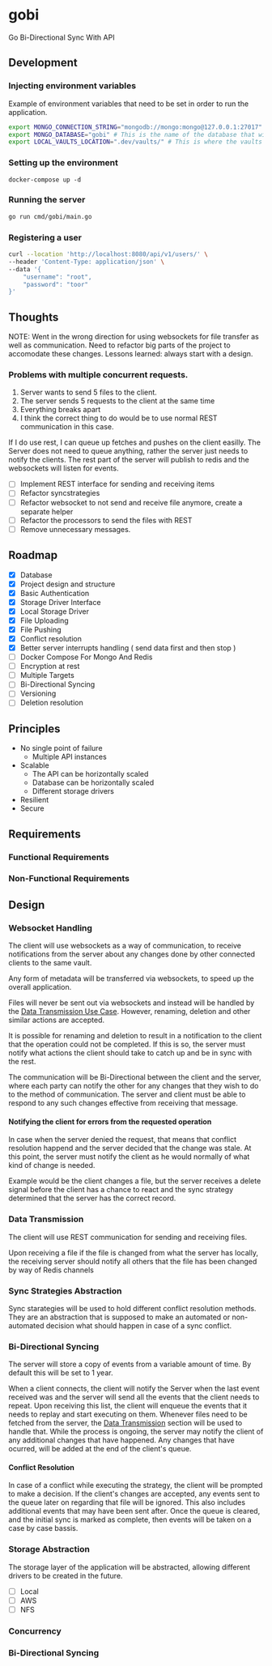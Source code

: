 # gobi

Go Bi-Directional Sync With API

## Development

### Injecting environment variables

Example of environment variables that need to be set in order to run the application.
```bash
export MONGO_CONNECTION_STRING="mongodb://mongo:mongo@127.0.0.1:27017" # This is the default connection string for the docker-compose file
export MONGO_DATABASE="gobi" # This is the name of the database that will be used to store the data
export LOCAL_VAULTS_LOCATION=".dev/vaults/" # This is where the vaults will be stored
```

### Setting up the environment

```
docker-compose up -d
```

### Running the server 

```bash
go run cmd/gobi/main.go
```

### Registering a user

```bash
curl --location 'http://localhost:8080/api/v1/users/' \
--header 'Content-Type: application/json' \
--data '{
    "username": "root",
    "password": "toor"
}'
```

## Thoughts

NOTE: Went in the wrong direction for using websockets for file transfer as well as communication. Need to refactor big parts of the project
to accomodate these changes. Lessons learned: always start with a design.

### Problems with multiple concurrent requests.

1. Server wants to send 5 files to the client.
2. The server sends 5 requests to the client at the same time
3. Everything breaks apart
4. I think the correct thing to do would be to use normal REST communication in this case.

If I do use rest, I can queue up fetches and pushes on the client easilly. The Server does not need to queue anything,
rather the server just needs to notify the clients. The rest part of the server will publish to redis and the websockets will
listen for events.

- [ ] Implement REST interface for sending and receiving items
- [ ] Refactor syncstrategies
- [ ] Refactor websocket to not send and receive file anymore, create a separate helper
- [ ] Refactor the processors to send the files with REST
- [ ] Remove unnecessary messages.

## Roadmap

- [x] Database
- [x] Project design and structure
- [x] Basic Authentication
- [x] Storage Driver Interface
- [x] Local Storage Driver
- [x] File Uploading
- [x] File Pushing
- [x] Conflict resolution
- [x] Better server interrupts handling ( send data first and then stop )
- [ ] Docker Compose For Mongo And Redis
- [ ] Encryption at rest
- [ ] Multiple Targets
- [ ] Bi-Directional Syncing
- [ ] Versioning
- [ ] Deletion resolution

## Principles

- No single point of failure
  - Multiple API instances
- Scalable
  - The API can be horizontally scaled
  - Database can be horizontally scaled
  - Different storage drivers
- Resilient
- Secure

## Requirements

### Functional Requirements

### Non-Functional Requirements

## Design

### Websocket Handling

The client will use websockets as a way of communication, to receive notifications from the server about any changes done by other connected
clients to the same vault. 

Any form of metadata will be transferred via websockets, to speed up the overall application.

Files will never be sent out via websockets and instead will be handled by the [Data Transmission Use Case](#data-transmission). However,
renaming, deletion and other similar actions are accepted.

It is possible for renaming and deletion to result in a notification to the client that the operation could not be completed. If this is so,
the server must notify what actions the client should take to catch up and be in sync with the rest. 

The communication will be Bi-Directional between the client and the server, where each party can notify the other for any changes that they
wish to do to the method of communication. The server and client must be able to respond to any such changes effective from receiving that
message.

#### Notifying the client for errors from the requested operation

In case when the server denied the request, that means that conflict resolution happend and the server decided that the change was stale. At
this point, the server must notify the client as he would normally of what kind of change is needed.

Example would be the client changes a file, but the server receives a delete signal before the client has a chance to react and the
sync strategy determined that the server has the correct record.

### Data Transmission

The client will use REST communication for sending and receiving files.

Upon receiving a file if the file is changed from what the server has locally, the receiving server should notify all others that the 
file has been changed by way of Redis channels

### Sync Strategies Abstraction

Sync starategies will be used to hold different conflict resolution methods. They are an abstraction that is supposed to make an automated
or non-automated decision what should happen in case of a sync conflict. 

### Bi-Directional Syncing

The server will store a copy of events from a variable amount of time. By default this will be set to 1 year.

When a client connects, the client will notify the Server when the last event received was and the server will send all the 
events that the client needs to repeat. Upon receiving this list, the client will enqueue the events that it needs to replay 
and start executing on them. Whenever files need to be fetched from the server, the [Data Transmission](#data-transmission)
section will be used to handle that. While the process is ongoing, the server may notify the client of any additional changes that have happened. Any changes that have
ocurred, will be added at the end of the client's queue.

#### Conflict Resolution

In case of a conflict while executing the strategy, the client will be prompted to make a decision. 
If the client's changes are accepted, any events sent to the queue later on regarding that file will be ignored. 
This also includes additional events that may have been sent after. Once the queue is cleared, and the initial sync is marked as complete,
then events will be taken on a case by case bassis.

### Storage Abstraction

The storage layer of the application will be abstracted, allowing different drivers to be created in the future.

- [ ] Local
- [ ] AWS
- [ ] NFS

### Concurrency

### Bi-Directional Syncing

